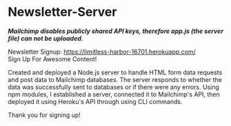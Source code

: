 # Newsletter-Server

<strong><i> Mailchimp disables publicly shared API keys, therefore app.js (the server file) can not be uploaded.</i> </strong> 

Newsletter Signup: https://limitless-harbor-16701.herokuapp.com/
<br> Sign Up For Awesome Content!

Created and deployed a Node.js server to handle HTML form data requests and post data to Mailchimp databases. The server responds to whether the data was successfully sent to databases or if there were any errors. Using npm modules, I established a server, connected it to Mailchimp's API, then deployed it using Heroku's API through using CLI commands.



Thank you for signing up!
